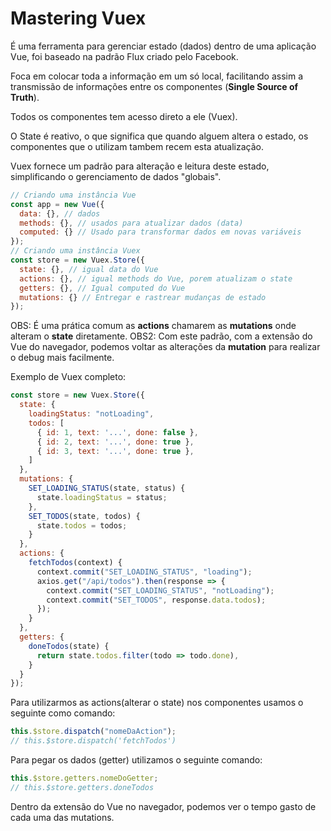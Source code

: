 # Mastering Vuex

É uma ferramenta para gerenciar estado (dados) dentro de uma aplicação Vue, foi baseado na padrão Flux criado pelo Facebook.

Foca em colocar toda a informação em um só local, facilitando assim a transmissão de informações entre os componentes (**Single Source of Truth**).

Todos os componentes tem acesso direto a ele (Vuex).

O State é reativo, o que significa que quando alguem altera o estado, os componentes que o utilizam tambem recem esta atualização.

Vuex fornece um padrão para alteração e leitura deste estado, simplificando o gerenciamento de dados "globais".

```js
// Criando uma instância Vue
const app = new Vue({
  data: {}, // dados
  methods: {}, // usados para atualizar dados (data)
  computed: {} // Usado para transformar dados em novas variáveis
});
// Criando uma instância Vuex
const store = new Vuex.Store({
  state: {}, // igual data do Vue
  actions: {}, // igual methods do Vue, porem atualizam o state
  getters: {}, // Igual computed do Vue
  mutations: {} // Entregar e rastrear mudanças de estado
});
```

OBS: É uma prática comum as **actions** chamarem as **mutations** onde alteram o **state** diretamente.
OBS2: Com este padrão, com a extensão do Vue do navegador, podemos voltar as alterações da **mutation** para realizar o debug mais facilmente.

Exemplo de Vuex completo:

```js
const store = new Vuex.Store({
  state: {
    loadingStatus: "notLoading",
    todos: [
      { id: 1, text: '...', done: false },
      { id: 2, text: '...', done: true },
      { id: 3, text: '...', done: true },
    ]
  },
  mutations: {
    SET_LOADING_STATUS(state, status) {
      state.loadingStatus = status;
    },
    SET_TODOS(state, todos) {
      state.todos = todos;
    }
  },
  actions: {
    fetchTodos(context) {
      context.commit("SET_LOADING_STATUS", "loading");
      axios.get("/api/todos").then(response => {
        context.commit("SET_LOADING_STATUS", "notLoading");
        context.commit("SET_TODOS", response.data.todos);
      });
    }
  },
  getters: {
    doneTodos(state) {
      return state.todos.filter(todo => todo.done),
    }
  }
});
```

Para utilizarmos as actions(alterar o state) nos componentes usamos o seguinte como comando:

```js
this.$store.dispatch("nomeDaAction");
// this.$store.dispatch('fetchTodos')
```

Para pegar os dados (getter) utilizamos o seguinte comando:

```js
this.$store.getters.nomeDoGetter;
// this.$store.getters.doneTodos
```

Dentro da extensão do Vue no navegador, podemos ver o tempo gasto de cada uma das mutations.
